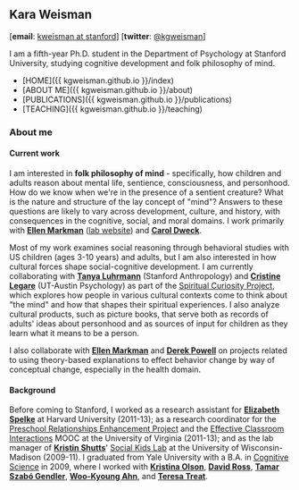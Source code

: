 ## Kara Weisman

[**email**: [kweisman at stanford](mailto:kweisman@stanford.edu)] [**twitter**: [@kgweisman](https://twitter.com/kgweisman)]

I am a fifth-year Ph.D. student in the Department of Psychology at Stanford University, studying cognitive development and folk philosophy of mind.

* [HOME]({{ kgweisman.github.io }}/index)
* [ABOUT ME]({{ kgweisman.github.io }}/about)
* [PUBLICATIONS]({{ kgweisman.github.io }}/publications)
* [TEACHING]({{ kgweisman.github.io }}/teaching)

### About me

#### Current work

I am interested in **folk philosophy of mind** - specifically, how children and adults reason about mental life, sentience, consciousness, and personhood. How do we know when we're in the presence of a sentient creature? What is the nature and structure of the lay concept of "mind"? Answers to these questions are likely to vary across development, culture, and history, with consequences in the cognitive, social, and moral domains. I work primarily with **[Ellen Markman](https://profiles.stanford.edu/ellen-markman)** ([lab website](https://profiles.stanford.edu/ellen-markman)) and **[Carol Dweck](https://profiles.stanford.edu/carol-dweck)**.

Most of my work examines social reasoning through behavioral studies with US children (ages 3-10 years) and adults, but I am also interested in how cultural forces shape social-cognitive development. I am currently collaborating with **[Tanya Luhrmann](http://luhrmann.net/)** (Stanford Anthropology) and **[Cristine Legare](http://www.cristinelegare.com/)** (UT-Austin Psychology) as part of the [Spiritual Curiosity Project](http://spiritualcuriosityandthemind.stanford.edu/), which explores how people in various cultural contexts come to think about "the mind" and how that shapes their spiritual experiences. I also analyze cultural products, such as picture books, that serve both as records of adults' ideas about personhood and as sources of input for children as they learn what it means to be a person.

I also collaborate with **[Ellen Markman](https://profiles.stanford.edu/ellen-markman)** and **[Derek Powell](http://www.derekmpowell.com/)** on projects related to using theory-based explanations to effect behavior change by way of conceptual change, especially in the health domain.

#### Background

Before coming to Stanford, I worked as a research assistant for **[Elizabeth Spelke](https://software.rc.fas.harvard.edu/lds/research/spelke/elizabeth-spelke/)** at Harvard University (2011-13); as a research coordinator for the [Preschool Relationships Enhancement Project](https://curry.virginia.edu/faculty-research/centers-labs-projects/castl/preschool-relationships-enhancement-project-prep) and the [Effective Classroom Interactions](https://www.mooc-list.com/course/effective-classroom-interactions-supporting-young-children%E2%80%99s-development-coursera) MOOC at the University of Virginia (2011-13); and as the lab manager of **[Kristin Shutts](https://www.waisman.wisc.edu/pi-Shutts-Kristin.htm)**' [Social Kids Lab](http://www.waisman.wisc.edu/socialkids/) at the University of Wisconsin-Madison (2009-11). I graduated from Yale University with a B.A. in [Cognitive Science](http://cogsci.yale.edu/) in 2009, where I worked with **[Kristina Olson](http://krolson.wixsite.com/scdlab)**, **[David Ross](http://medicine.yale.edu/psychiatry/people/david_a_ross.profile)**, **[Tamar Szabó Gendler](http://tamar-gendler.yale.edu/)**, **[Woo-Kyoung Ahn](http://ahnthinkinglab.yale.edu/)**, and **[Teresa Treat](https://psychology.uiowa.edu/people/teresa-treat)**.

